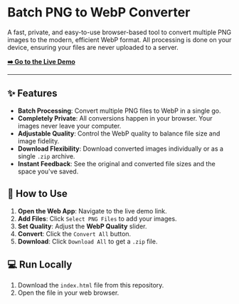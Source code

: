 # Batch PNG to WebP Converter

A fast, private, and easy-to-use browser-based tool to convert multiple PNG images to the modern, efficient WebP format. All processing is done on your device, ensuring your files are never uploaded to a server.

**[➡️ Go to the Live Demo](https://batch-png-to-webp-converter.netlify.app)**

---

## ✨ Features

*   **Batch Processing**: Convert multiple PNG files to WebP in a single go.
*   **Completely Private**: All conversions happen in your browser. Your images never leave your computer.
*   **Adjustable Quality**: Control the WebP quality to balance file size and image fidelity.
*   **Download Flexibility**: Download converted images individually or as a single `.zip` archive.
*   **Instant Feedback**: See the original and converted file sizes and the space you've saved.

## 🚀 How to Use

1.  **Open the Web App**: Navigate to the live demo link.
2.  **Add Files**: Click `Select PNG Files` to add your images.
3.  **Set Quality**: Adjust the **WebP Quality** slider.
4.  **Convert**: Click the `Convert All` button.
5.  **Download**: Click `Download All` to get a `.zip` file.

## 💻 Run Locally

1.  Download the `index.html` file from this repository.
2.  Open the file in your web browser.
